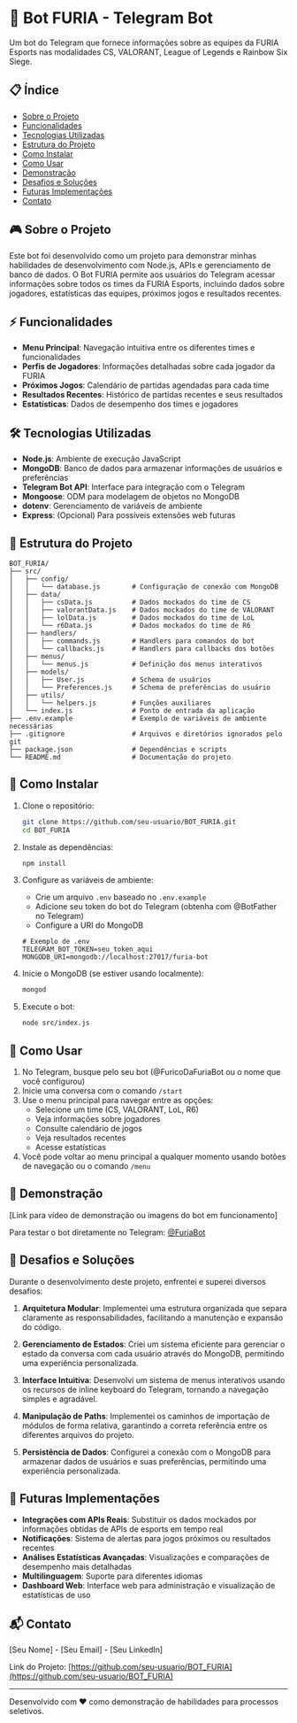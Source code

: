 # 🤖 Bot FURIA - Telegram Bot

Um bot do Telegram que fornece informações sobre as equipes da FURIA Esports nas modalidades CS, VALORANT, League of Legends e Rainbow Six Siege.

## 📋 Índice
- [Sobre o Projeto](#sobre-o-projeto)
- [Funcionalidades](#funcionalidades)
- [Tecnologias Utilizadas](#tecnologias-utilizadas)
- [Estrutura do Projeto](#estrutura-do-projeto)
- [Como Instalar](#como-instalar)
- [Como Usar](#como-usar)
- [Demonstração](#demonstração)
- [Desafios e Soluções](#desafios-e-soluções)
- [Futuras Implementações](#futuras-implementações)
- [Contato](#contato)

## 🎮 Sobre o Projeto

Este bot foi desenvolvido como um projeto para demonstrar minhas habilidades de desenvolvimento com Node.js, APIs e gerenciamento de banco de dados. O Bot FURIA permite aos usuários do Telegram acessar informações sobre todos os times da FURIA Esports, incluindo dados sobre jogadores, estatísticas das equipes, próximos jogos e resultados recentes.

## ⚡ Funcionalidades

- **Menu Principal**: Navegação intuitiva entre os diferentes times e funcionalidades
- **Perfis de Jogadores**: Informações detalhadas sobre cada jogador da FURIA
- **Próximos Jogos**: Calendário de partidas agendadas para cada time
- **Resultados Recentes**: Histórico de partidas recentes e seus resultados
- **Estatísticas**: Dados de desempenho dos times e jogadores

## 🛠️ Tecnologias Utilizadas

- **Node.js**: Ambiente de execução JavaScript
- **MongoDB**: Banco de dados para armazenar informações de usuários e preferências
- **Telegram Bot API**: Interface para integração com o Telegram
- **Mongoose**: ODM para modelagem de objetos no MongoDB
- **dotenv**: Gerenciamento de variáveis de ambiente
- **Express**: (Opcional) Para possíveis extensões web futuras

## 📁 Estrutura do Projeto

```
BOT_FURIA/
├── src/
│   ├── config/
│   │   └── database.js        # Configuração de conexão com MongoDB
│   ├── data/
│   │   ├── csData.js          # Dados mockados do time de CS
│   │   ├── valorantData.js    # Dados mockados do time de VALORANT
│   │   ├── lolData.js         # Dados mockados do time de LoL
│   │   └── r6Data.js          # Dados mockados do time de R6
│   ├── handlers/
│   │   ├── commands.js        # Handlers para comandos do bot
│   │   └── callbacks.js       # Handlers para callbacks dos botões
│   ├── menus/
│   │   └── menus.js           # Definição dos menus interativos
│   ├── models/
│   │   ├── User.js            # Schema de usuários
│   │   └── Preferences.js     # Schema de preferências do usuário
│   ├── utils/
│   │   └── helpers.js         # Funções auxiliares
│   └── index.js               # Ponto de entrada da aplicação
├── .env.example               # Exemplo de variáveis de ambiente necessárias
├── .gitignore                 # Arquivos e diretórios ignorados pelo git
├── package.json               # Dependências e scripts
└── README.md                  # Documentação do projeto
```

## 🚀 Como Instalar

1. Clone o repositório:
   ```bash
   git clone https://github.com/seu-usuario/BOT_FURIA.git
   cd BOT_FURIA
   ```

2. Instale as dependências:
   ```bash
   npm install
   ```

3. Configure as variáveis de ambiente:
   - Crie um arquivo `.env` baseado no `.env.example`
   - Adicione seu token do bot do Telegram (obtenha com @BotFather no Telegram)
   - Configure a URI do MongoDB

   ```
   # Exemplo de .env
   TELEGRAM_BOT_TOKEN=seu_token_aqui
   MONGODB_URI=mongodb://localhost:27017/furia-bot
   ```

4. Inicie o MongoDB (se estiver usando localmente):
   ```bash
   mongod
   ```

5. Execute o bot:
   ```bash
   node src/index.js
   ```

## 🎯 Como Usar

1. No Telegram, busque pelo seu bot (@FuricoDaFuriaBot ou o nome que você configurou)
2. Inicie uma conversa com o comando `/start`
3. Use o menu principal para navegar entre as opções:
   - Selecione um time (CS, VALORANT, LoL, R6)
   - Veja informações sobre jogadores
   - Consulte calendário de jogos
   - Veja resultados recentes
   - Acesse estatísticas
4. Você pode voltar ao menu principal a qualquer momento usando botões de navegação ou o comando `/menu`

## 📱 Demonstração

[Link para vídeo de demonstração ou imagens do bot em funcionamento]

Para testar o bot diretamente no Telegram: [@FuriaBot](https://t.me/FuriaBot)

## 🧩 Desafios e Soluções

Durante o desenvolvimento deste projeto, enfrentei e superei diversos desafios:

1. **Arquitetura Modular**: Implementei uma estrutura organizada que separa claramente as responsabilidades, facilitando a manutenção e expansão do código.

2. **Gerenciamento de Estados**: Criei um sistema eficiente para gerenciar o estado da conversa com cada usuário através do MongoDB, permitindo uma experiência personalizada.

3. **Interface Intuitiva**: Desenvolvi um sistema de menus interativos usando os recursos de inline keyboard do Telegram, tornando a navegação simples e agradável.

4. **Manipulação de Paths**: Implementei os caminhos de importação de módulos de forma relativa, garantindo a correta referência entre os diferentes arquivos do projeto.

5. **Persistência de Dados**: Configurei a conexão com o MongoDB para armazenar dados de usuários e suas preferências, permitindo uma experiência personalizada.

## 🔮 Futuras Implementações

- **Integrações com APIs Reais**: Substituir os dados mockados por informações obtidas de APIs de esports em tempo real
- **Notificações**: Sistema de alertas para jogos próximos ou resultados recentes
- **Análises Estatísticas Avançadas**: Visualizações e comparações de desempenho mais detalhadas
- **Multilinguagem**: Suporte para diferentes idiomas
- **Dashboard Web**: Interface web para administração e visualização de estatísticas de uso

## 📬 Contato

[Seu Nome] - [Seu Email] - [Seu LinkedIn]

Link do Projeto: [https://github.com/seu-usuario/BOT_FURIA](https://github.com/seu-usuario/BOT_FURIA)

---

Desenvolvido com ❤️ como demonstração de habilidades para processos seletivos.
